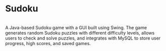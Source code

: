 # Sudoku
<br>
A Java-based Sudoku game with a GUI built using Swing. The game generates random Sudoku puzzles with different difficulty levels, allows users to check and solve puzzles, and integrates with MySQL to store user progress, high scores, and saved games.
